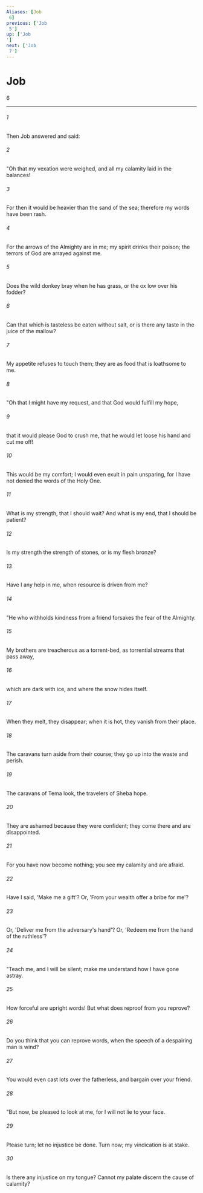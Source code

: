 ```yaml
---
Aliases: [Job 6]
previous: ['Job 5']
up: ['Job']
next: ['Job 7']
---
```

# Job 6

***
 

###### 1 
Then Job answered and said:  

###### 2 
"Oh that my vexation were weighed,  and all my calamity laid in the balances!   

###### 3 
For then it would be heavier than the sand of the sea;  therefore my words have been rash.   

###### 4 
For the arrows of the Almighty are in me;  my spirit drinks their poison;  the terrors of God are arrayed against me.   

###### 5 
Does the wild donkey bray when he has grass,  or the ox low over his fodder?   

###### 6 
Can that which is tasteless be eaten without salt,  or is there any taste in the juice of the mallow?   

###### 7 
My appetite refuses to touch them;  they are as food that is loathsome to me.  

###### 8 
"Oh that I might have my request,  and that God would fulfill my hope,   

###### 9 
that it would please God to crush me,  that he would let loose his hand and cut me off!   

###### 10 
This would be my comfort;  I would even exult in pain unsparing,  for I have not denied the words of the Holy One.   

###### 11 
What is my strength, that I should wait?  And what is my end, that I should be patient?   

###### 12 
Is my strength the strength of stones, or is my flesh bronze?   

###### 13 
Have I any help in me,  when resource is driven from me?  

###### 14 
"He who withholds kindness from a friend  forsakes the fear of the Almighty.   

###### 15 
My brothers are treacherous as a torrent-bed,  as torrential streams that pass away,   

###### 16 
which are dark with ice,  and where the snow hides itself.   

###### 17 
When they melt, they disappear;  when it is hot, they vanish from their place.   

###### 18 
The caravans turn aside from their course;  they go up into the waste and perish.   

###### 19 
The caravans of Tema look,  the travelers of Sheba hope.   

###### 20 
They are ashamed because they were confident;  they come there and are disappointed.   

###### 21 
For you have now become nothing;  you see my calamity and are afraid.   

###### 22 
Have I said, 'Make me a gift'?  Or, 'From your wealth offer a bribe for me'?   

###### 23 
Or, 'Deliver me from the adversary's hand'?  Or, 'Redeem me from the hand of the ruthless'?  

###### 24 
"Teach me, and I will be silent;  make me understand how I have gone astray.   

###### 25 
How forceful are upright words!  But what does reproof from you reprove?   

###### 26 
Do you think that you can reprove words,  when the speech of a despairing man is wind?   

###### 27 
You would even cast lots over the fatherless,  and bargain over your friend.  

###### 28 
"But now, be pleased to look at me,  for I will not lie to your face.   

###### 29 
Please turn; let no injustice be done.  Turn now; my vindication is at stake.   

###### 30 
Is there any injustice on my tongue?  Cannot my palate discern the cause of calamity?
